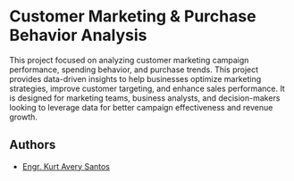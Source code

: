# Customer Marketing & Purchase Behavior Analysis

This project focused on analyzing customer marketing campaign performance, spending behavior, and purchase trends. This project provides data-driven insights to help businesses optimize marketing strategies, improve customer targeting, and enhance sales performance. It is designed for marketing teams, business analysts, and decision-makers looking to leverage data for better campaign effectiveness and revenue growth.  


## Authors

- [Engr. Kurt Avery Santos](https://github.com/KurtAvery25)


